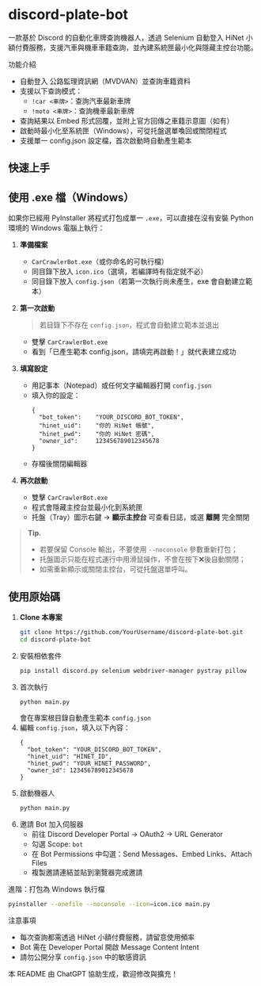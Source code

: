# discord-plate-bot
一款基於 Discord 的自動化車牌查詢機器人，透過 Selenium 自動登入 HiNet 小額付費服務，支援汽車與機車車籍查詢，並內建系統匣最小化與隱藏主控台功能。


功能介紹
- 自動登入 公路監理資訊網（MVDVAN）並查詢車籍資料
- 支援以下查詢模式：
  - `!car <車牌>`：查詢汽車最新車牌
  - `!moto <車牌>`：查詢機車最新車牌
- 查詢結果以 Embed 形式回覆，並附上官方回傳之車籍示意圖（如有）
- 啟動時最小化至系統匣（Windows），可從托盤選單喚回或關閉程式
- 支援單一 config.json 設定檔，首次啟動時自動產生範本

## 快速上手

## 使用 .exe 檔（Windows）

如果你已經用 PyInstaller 將程式打包成單一 `.exe`，可以直接在沒有安裝 Python 環境的 Windows 電腦上執行：

1. **準備檔案**  
   - `CarCrawlerBot.exe`（或你命名的可執行檔）  
   - 同目錄下放入 `icon.ico`（選填，若編譯時有指定就不必）  
   - 同目錄下放入 `config.json`（若第一次執行尚未產生，exe 會自動建立範本）

2. **第一次啟動**  
   > 若目錄下不存在 `config.json`，程式會自動建立範本並退出  
   - 雙擊 `CarCrawlerBot.exe`  
   - 看到「已產生範本 config.json，請填完再啟動！」就代表建立成功  

3. **填寫設定**  
   - 用記事本（Notepad）或任何文字編輯器打開 `config.json`  
   - 填入你的設定：  
     ```jsonc
     {
       "bot_token":    "YOUR_DISCORD_BOT_TOKEN",
       "hinet_uid":    "你的 HiNet 帳號",
       "hinet_pwd":    "你的 HiNet 密碼",
       "owner_id":     123456789012345678
     }
     ```
   - 存檔後關閉編輯器

4. **再次啟動**  
   - 雙擊 `CarCrawlerBot.exe`  
   - 程式會隱藏主控台並最小化到系統匣  
   - 托盤（Tray）圖示右鍵 → **顯示主控台** 可查看日誌，或選 **離開** 完全關閉

> **Tip.**  
> - 若要保留 Console 輸出，不要使用 `--noconsole` 參數重新打包；  
> - 托盤圖示只能在程式運行中用滑鼠操作，不會在按下❌後自動關閉；  
> - 如需重新顯示或關閉主控台，可從托盤選單呼叫。


## 使用原始碼
1. **Clone 本專案**
   ```bash
   git clone https://github.com/YourUsername/discord-plate-bot.git
   cd discord-plate-bot
   ```
2. 安裝相依套件
   ```bash
   pip install discord.py selenium webdriver-manager pystray pillow
   ```
3. 首次執行
   ```bash
   python main.py
   ```
   會在專案根目錄自動產生範本 `config.json`
4. 編輯 `config.json`，填入以下內容：
   ```jsonc
   {
     "bot_token": "YOUR_DISCORD_BOT_TOKEN",
     "hinet_uid": "HINET_ID",
     "hinet_pwd": "YOUR_HINET_PASSWORD",
     "owner_id": 123456789012345678
   }
   ```
5. 啟動機器人
   ```bash
   python main.py
   ```
6. 邀請 Bot 加入伺服器
   - 前往 Discord Developer Portal → OAuth2 → URL Generator
   - 勾選 Scope: `bot`
   - 在 Bot Permissions 中勾選：Send Messages、Embed Links、Attach Files
   - 複製邀請連結並貼到瀏覽器完成邀請

進階：打包為 Windows 執行檔
```bash
pyinstaller --onefile --noconsole --icon=icon.ico main.py
```

注意事項
- 每次查詢都需透過 HiNet 小額付費服務，請留意使用頻率
- Bot 需在 Developer Portal 開啟 Message Content Intent
- 請勿公開分享 `config.json` 中的敏感資訊

本 README 由 ChatGPT 協助生成，歡迎修改與擴充！
